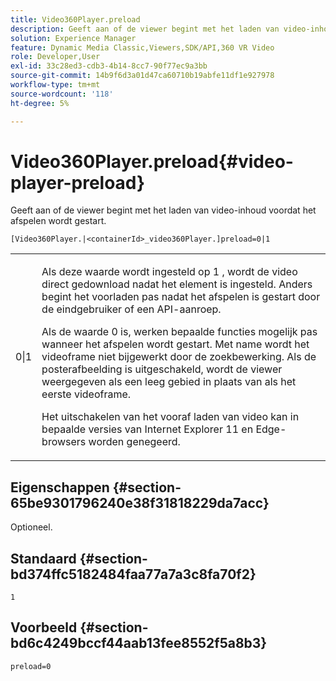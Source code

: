 ```yaml
---
title: Video360Player.preload
description: Geeft aan of de viewer begint met het laden van video-inhoud voordat het afspelen wordt gestart.
solution: Experience Manager
feature: Dynamic Media Classic,Viewers,SDK/API,360 VR Video
role: Developer,User
exl-id: 33c28ed3-cdb3-4b14-8cc7-90f77ec9a3bb
source-git-commit: 14b9f6d3a01d47ca60710b19abfe11df1e927978
workflow-type: tm+mt
source-wordcount: '118'
ht-degree: 5%

---
```


# Video360Player.preload{#video-player-preload}

Geeft aan of de viewer begint met het laden van video-inhoud voordat het afspelen wordt gestart.

`[Video360Player.|<containerId>_video360Player.]preload=0|1`

<table id="table_AE7AAFA9B4374E31B51D06511EB96401"> 
 <tbody> 
  <tr> 
   <td colname="col1"> <p> <span class="codeph"> 0|1  </span> </p> </td> 
   <td colname="col2"> <p> Als deze waarde wordt ingesteld op <span class="codeph"> 1 </span>, wordt de video direct gedownload nadat het element is ingesteld. Anders begint het voorladen pas nadat het afspelen is gestart door de eindgebruiker of een API-aanroep. </p> <p>Als de waarde <span class="codeph"> 0 </span> is, werken bepaalde functies mogelijk pas wanneer het afspelen wordt gestart. Met name wordt het videoframe niet bijgewerkt door de zoekbewerking. Als de posterafbeelding is uitgeschakeld, wordt de viewer weergegeven als een leeg gebied in plaats van als het eerste videoframe. </p> <p>Het uitschakelen van het vooraf laden van video kan in bepaalde versies van Internet Explorer 11 en Edge-browsers worden genegeerd. </p> </td> 
  </tr> 
 </tbody> 
</table>

## Eigenschappen {#section-65be9301796240e38f31818229da7acc}

Optioneel.

## Standaard {#section-bd374ffc5182484faa77a7a3c8fa70f2}

`1`

## Voorbeeld {#section-bd6c4249bccf44aab13fee8552f5a8b3}

`preload=0`
